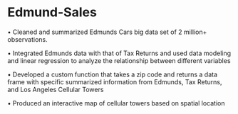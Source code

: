 # Edmund-Sales
• Cleaned and summarized Edmunds Cars big data set of 2 million+ observations. 

• Integrated Edmunds data with that of Tax Returns and used data modeling and linear regression to analyze the relationship between different variables

• Developed a custom function that takes a zip code and returns a data frame with specific summarized information from Edmunds, Tax Returns, and Los Angeles Cellular Towers

• Produced an interactive map of cellular towers based on spatial location

